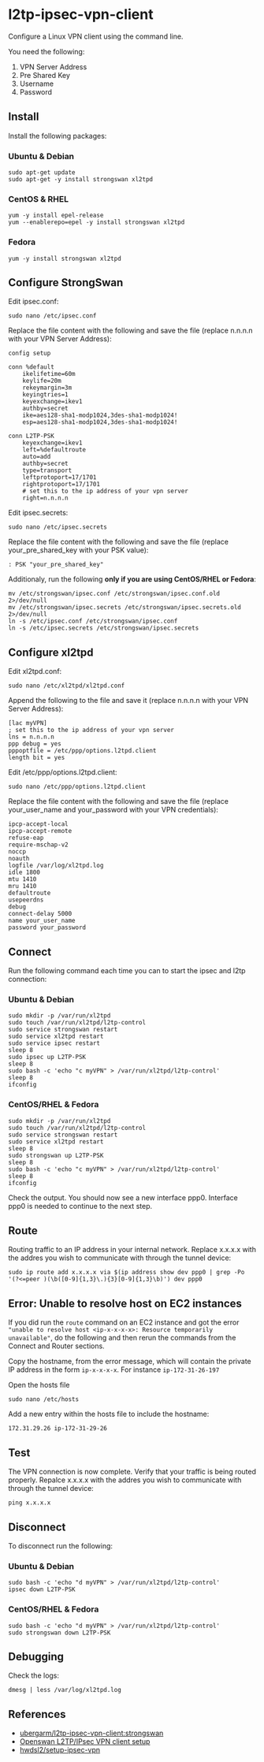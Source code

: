 # l2tp-ipsec-vpn-client

Configure a Linux VPN client using the command line.

You need the following:

1. VPN Server Address
2. Pre Shared Key
3. Username
4. Password

## Install

Install the following packages:

### Ubuntu & Debian

    sudo apt-get update
    sudo apt-get -y install strongswan xl2tpd

### CentOS & RHEL

    yum -y install epel-release
    yum --enablerepo=epel -y install strongswan xl2tpd

### Fedora

    yum -y install strongswan xl2tpd

## Configure StrongSwan

Edit ipsec.conf:

    sudo nano /etc/ipsec.conf

Replace the file content with the following and save the file (replace n.n.n.n with your VPN Server Address):

    config setup

    conn %default
        ikelifetime=60m
        keylife=20m
        rekeymargin=3m
        keyingtries=1
        keyexchange=ikev1
        authby=secret
        ike=aes128-sha1-modp1024,3des-sha1-modp1024!
        esp=aes128-sha1-modp1024,3des-sha1-modp1024!

    conn L2TP-PSK
        keyexchange=ikev1
        left=%defaultroute
        auto=add
        authby=secret
        type=transport
        leftprotoport=17/1701
        rightprotoport=17/1701
        # set this to the ip address of your vpn server
        right=n.n.n.n

Edit ipsec.secrets:

    sudo nano /etc/ipsec.secrets

Replace the file content with the following and save the file (replace your_pre_shared_key with your PSK value):

    : PSK "your_pre_shared_key"

Additionaly, run the following **only if you are using CentOS/RHEL or Fedora**:

    mv /etc/strongswan/ipsec.conf /etc/strongswan/ipsec.conf.old 2>/dev/null
    mv /etc/strongswan/ipsec.secrets /etc/strongswan/ipsec.secrets.old 2>/dev/null
    ln -s /etc/ipsec.conf /etc/strongswan/ipsec.conf
    ln -s /etc/ipsec.secrets /etc/strongswan/ipsec.secrets

## Configure xl2tpd

Edit xl2tpd.conf:

    sudo nano /etc/xl2tpd/xl2tpd.conf

Append the following to the file and save it (replace n.n.n.n with your VPN Server Address):

    [lac myVPN]
    ; set this to the ip address of your vpn server
    lns = n.n.n.n
    ppp debug = yes
    pppoptfile = /etc/ppp/options.l2tpd.client
    length bit = yes

Edit /etc/ppp/options.l2tpd.client:

    sudo nano /etc/ppp/options.l2tpd.client

Replace the file content with the following and save the file (replace your_user_name and your_password with your VPN credentials):

    ipcp-accept-local
    ipcp-accept-remote
    refuse-eap
    require-mschap-v2
    noccp
    noauth
    logfile /var/log/xl2tpd.log
    idle 1800
    mtu 1410
    mru 1410
    defaultroute
    usepeerdns
    debug
    connect-delay 5000
    name your_user_name
    password your_password

## Connect

Run the following command each time you can to start the ipsec and l2tp connection:

### Ubuntu & Debian
    sudo mkdir -p /var/run/xl2tpd
    sudo touch /var/run/xl2tpd/l2tp-control
    sudo service strongswan restart
    sudo service xl2tpd restart
    sudo service ipsec restart
    sleep 8
    sudo ipsec up L2TP-PSK
    sleep 8
    sudo bash -c 'echo "c myVPN" > /var/run/xl2tpd/l2tp-control'
    sleep 8
    ifconfig

### CentOS/RHEL & Fedora
    sudo mkdir -p /var/run/xl2tpd
    sudo touch /var/run/xl2tpd/l2tp-control
    sudo service strongswan restart
    sudo service xl2tpd restart
    sleep 8
    sudo strongswan up L2TP-PSK
    sleep 8
    sudo bash -c 'echo "c myVPN" > /var/run/xl2tpd/l2tp-control'
    sleep 8
    ifconfig

Check the output. You should now see a new interface ppp0. Interface ppp0 is needed to continue to the next step.

## Route

Routing traffic to an IP address in your internal network. Replace x.x.x.x with the addres you wish to communicate with through the tunnel device:

    sudo ip route add x.x.x.x via $(ip address show dev ppp0 | grep -Po '(?<=peer )(\b([0-9]{1,3}\.){3}[0-9]{1,3}\b)') dev ppp0

## Error: Unable to resolve host on EC2 instances

If you did run the `route` command on an EC2 instance and got the error `"unable to resolve host <ip-x-x-x-x>: Resource temporarily unavailable"`, do the following and then rerun the commands from the Connect and Router sections.

Copy the hostname, from the error message, which will contain the private IP address in the form `ip-x-x-x-x`. For instance `ip-172-31-26-197`

Open the hosts file

    sudo nano /etc/hosts

Add a new entry within the hosts file to include the hostname:

    172.31.29.26 ip-172-31-29-26

## Test

The VPN connection is now complete. Verify that your traffic is being routed properly. Repalce x.x.x.x with the addres you wish to communicate with through the tunnel device:

    ping x.x.x.x

## Disconnect

To disconnect run the following:

### Ubuntu & Debian

    sudo bash -c 'echo "d myVPN" > /var/run/xl2tpd/l2tp-control'
    ipsec down L2TP-PSK

### CentOS/RHEL & Fedora

    sudo bash -c 'echo "d myVPN" > /var/run/xl2tpd/l2tp-control'
    sudo strongswan down L2TP-PSK

## Debugging

Check the logs:

    dmesg | less /var/log/xl2tpd.log

## References

- [ubergarm/l2tp-ipsec-vpn-client:strongswan](https://github.com/ubergarm/l2tp-ipsec-vpn-client/tree/strongswan)
- [Openswan L2TP/IPsec VPN client setup](https://wiki.archlinux.org/index.php/Openswan_L2TP/IPsec_VPN_client_setup)
- [hwdsl2/setup-ipsec-vpn](https://github.com/hwdsl2/setup-ipsec-vpn/blob/master/docs/clients.md#configure-linux-vpn-clients-using-the-command-line)

